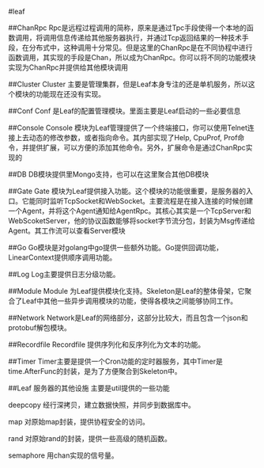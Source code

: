 #leaf

##ChanRpc
Rpc是远程过程调用的简称，原来是通过Tpc手段使得一个本地的函数调用，将调用信息传递给其他服务器执行，并通过Tcp返回结果的一种技术手段，在分布式中，这种调用十分常见。但是这里的ChanRpc是在不同协程中进行函数调用，其实现的手段是Chan，所以成为ChanRpc。你可以将不同的功能模块实现为ChanRpc并提供给其他模块调用

##Cluster
Cluster 主要是管理集群，但是Leaf本身专注的还是单机服务，所以这个模块的功能现在还没有实现。

##Conf
Conf 是Leaf的配置管理模块。里面主要是Leaf启动的一些必要信息

##Console
Console 模块为Leaf管理提供了一个终端接口，你可以使用Telnet连接上去动态的修改参数，或者指向命令。其内部实现了Help, CpuProf, Prof命令，并提供扩展，可以方便的添加其他命令。另外，扩展命令是通过ChanRpc实现的

##DB
DB模块提供里Mongo支持，也可以在这里聚合其他DB模块

##Gate
Gate 模块为Leaf提供接入功能。这个模块的功能很重要，是服务器的入口。它能同时监听TcpSocket和WebSocket。主要流程是在接入连接的时候创建一个Agent，并将这个Agent通知给AgentRpc。其核心其实是一个TcpServer和WebScoketServer，他的协议函数能够将socket字节流分包，封装为Msg传递给Agent。其工作流可以查看Server模块

##Go
Go模块是对golang中go提供一些额外功能。Go提供回调功能，LinearContext提供顺序调用功能。

##Log
Log主要提供日志分级功能。

##Module
Module 为Leaf提供模块化支持。Skeleton是Leaf的整体骨架，它聚合了Leaf中其他一些异步调用模块的功能，使得各模块之间能够协同工作。

##Network
Network是Leaf的网络部分，这部分比较大，而且包含一个json和protobuf解包模块。

##Recordfile
Recordfile 提供序列化和反序列化为文本的功能。

##Timer
Timer主要是提供一个Cron功能的定时器服务，其中Timer是time.AfterFunc的封装，是为了方便聚合到Skeleton中。

##Leaf 服务器的其他设施
主要是util提供的一些功能

deepcopy
经行深拷贝，建立数据快照，并同步到数据库中。

map
对原始map封装，提供协程安全的访问。

rand
对原始rand的封装，提供一些高级的随机函数。

semaphore
用chan实现的信号量。
